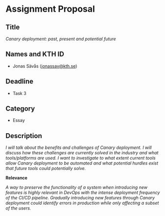 # Assignment Proposal

## Title

_Canary deployment: past, present and potential future_

## Names and KTH ID

  - Jonas Sävås (jonassav@kth.se)

## Deadline
- Task 3

## Category
- Essay

## Description

_I will talk about the benefits and challenges of Canary deployment. I will discuss how these challenges are currently solved in the industry and what tools/platforms are used. I want to investigate to what extent current tools allow Canary deployment to be automated and what potential hurdles exist that future tools could potentially solve._

**Relevance**

_A way to preserve the functionality of a system when introducing new features is highly relevant in DevOps with the intense deployment frequency of the CI/CD pipeline. Gradually introducing new features through Canary deployment could identify errors in production while only affecting a subset of the users._
